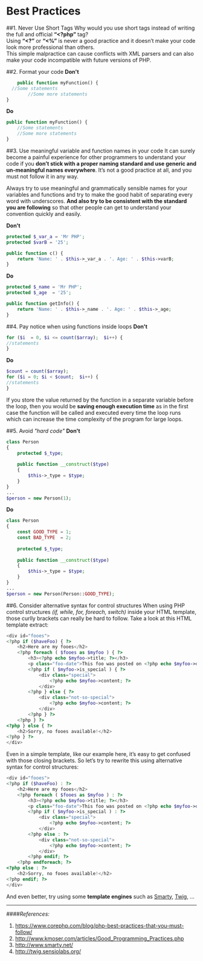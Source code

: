 Best Practices
==============
##1. Never Use Short Tags
Why would you use short tags instead of writing the full and official **“<?php”** tag?    
Using **“<?”** or **“<%”** is never a good practice and it doesn’t make your code look more professional than others.    
This simple malpractice can cause conflicts with XML parsers and can also make your code incompatible with future versions of PHP.

##2. Format your code
**Don't**
```php
    public function myFunction() {
  //Some statements
        //Some more statements
}
```
**Do**
```php
public function myFunction() {
    //Some statements
    //Some more statements
}
```

##3. Use meaningful variable and function names in your code
It can surely become a painful experience for other programmers to understand your code if you **don’t stick with a proper naming standard and use generic and un-meaningful names everywhere**. It’s not a good practice at all, and you must not follow it in any way.    

Always try to use meaningful and grammatically sensible names for your variables and functions and try to make the good habit of separating every word with underscores. **And also try to be consistent with the standard you are following** so that other people can get to understand your convention quickly and easily.

**Don't**
```php
protected $_var_a = 'Mr PHP';
protected $varB = '25';

public function c() {
    return 'Name: ' . $this->_var_a . '. Age: ' . $this->varB;
}
```

**Do**
```php
protected $_name = 'Mr PHP';
protected $_age  = '25';

public function getInfo() {
    return 'Name: ' . $this->_name . '. Age: ' . $this->_age;
}
```

##4. Pay notice when using functions inside loops
**Don't**
```php
for ($i  = 0, $i <= count($array);  $i++) {
//statements
}
```

**Do**
```php
$count = count($array);
for ($i = 0; $i < $count;  $i++) {
//statements
}
```
If you store the value returned by the function in a separate variable before the loop, then you would be **saving enough execution time** as in the first case the function will be called and executed every time the loop runs which can increase the time complexity of the program for large loops.

##5. Avoid *"hard code"*
**Don't**
```php
class Person
{
    protected $_type;
     
    public function __construct($type)
    {
        $this->_type = $type;
    }
}
...
$person = new Person(1);
```

**Do**
```php
class Person
{
    const GOOD_TYPE = 1;
    const BAD_TYPE  = 2;
    
    protected $_type;
    
    public function __construct($type)
    {
        $this->_type = $type;
    }
}
...
$person = new Person(Person::GOOD_TYPE);
```

##6. Consider alternative syntax for control structures
When using PHP control structures *(if, while, for, foreach, switch)* inside your HTML template, those curlly brackets can really be hard to follow. Take a look at this HTML template extract:
```php
<div id="fooes">
<?php if ($haveFoo) { ?>
	<h2>Here are my fooes</h2>
	<?php foreach ( $fooes as $myfoo ) { ?>
		<h3><?php echo $myfoo->title; ?></h3>
		<p class="foo-date">This foo was posted on <?php echo $myfoo->date; ?> by <?php echo $myfoo->author; ?></p>
		<?php if ( $myfoo->is_special ) { ?>
			<div class="special">
				<?php echo $myfoo->content; ?>
			</div>
		<?php } else { ?>
			<div class="not-so-special">
				<?php echo $myfoo->content; ?>
			</div>
		<?php } ?>
	<?php } ?>
<?php } else { ?>
	<h2>Sorry, no fooes available!</h2>
<?php } ?>
</div>
```

Even in a simple template, like our example here, it’s easy to get confused with those closing brackets. So let’s try to rewrite this using alternative syntax for control structures:
```php
<div id="fooes">
<?php if ($haveFoo) : ?>
	<h2>Here are my fooes</h2>
	<?php foreach ( $fooes as $myfoo ) : ?>
		<h3><?php echo $myfoo->title; ?></h3>
		<p class="foo-date">This foo was posted on <?php echo $myfoo->date; ?> by <?php echo $myfoo->author; ?></p>
		<?php if ( $myfoo->is_special ) : ?>
			<div class="special">
				<?php echo $myfoo->content; ?>
			</div>
		<?php else : ?>
			<div class="not-so-special">
				<?php echo $myfoo->content; ?>
			</div>
		<?php endif; ?>
	<?php endforeach; ?>
<?php else : ?>
	<h2>Sorry, no fooes available!</h2>
<?php endif; ?>
</div>
```
And even better, try using some **template engines** such as [Smarty](http://www.smarty.net/), [Twig](http://twig.sensiolabs.org/), ...


***
####*References:*
1. https://www.corephp.com/blog/php-best-practices-that-you-must-follow/
2. http://www.kmoser.com/articles/Good_Programming_Practices.php
3. http://www.smarty.net/
4. http://twig.sensiolabs.org/
